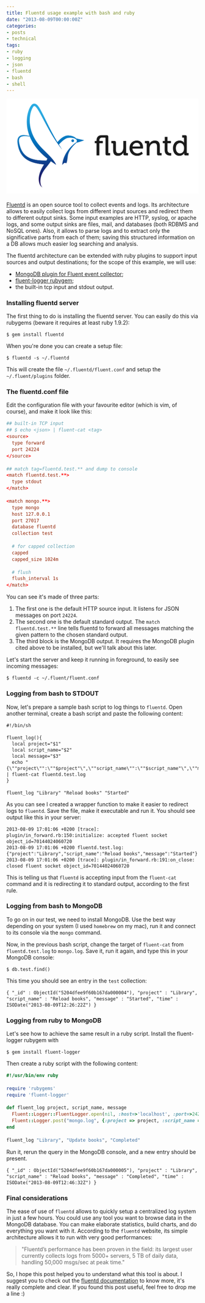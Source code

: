 ```yaml
---
title: Fluentd usage example with bash and ruby
date: "2013-08-09T00:00:00Z"
categories:
- posts
- technical
tags:
- ruby
- logging
- json
- fluentd
- bash
- shell
---
```


<div style="background-color: white; margin-bottom: 20px;">
  <img src="assets/images/2013-08-09-fluentd-usage-example-with-bash-and-ruby/fluentd2.png" />
</div>

[Fluentd](http://fluentd.org/) is an open source tool to collect events and logs. Its architecture allows to easily collect logs from different input sources and redirect them to different output sinks. Some input examples are HTTP, syslog, or apache logs, and some output sinks are files, mail, and databases (both RDBMS and NoSQL ones). Also, it allows to parse logs and to extract only the significative parts from each of them; saving this structured information on a DB allows much easier log searching and analysis.

The fluentd architecture can be extended with ruby plugins to support input sources and output destinations; for the scope of this example, we will use:

* [MongoDB plugin for Fluent event collector](https://github.com/fluent/fluent-plugin-mongo);
* [fluent-logger rubygem](https://github.com/fluent/fluent-logger-ruby);
* the built-in tcp input and stdout output.

### Installing fluentd server

The first thing to do is installing the fluentd server. You can easily do this via rubygems (beware it requires at least ruby 1.9.2):

    $ gem install fluentd

When you're done you can create a setup file:

    $ fluentd -s ~/.fluentd

This will create the file `~/.fluentd/fluent.conf` and setup the `~/.fluent/plugins` folder.

### The fluentd.conf file

Edit the configuration file with your favourite editor (which is vim, of course), and make it look like this:

```conf
## built-in TCP input
## $ echo <json> | fluent-cat <tag>
<source>
  type forward
  port 24224
</source>

## match tag=fluentd.test.** and dump to console
<match fluentd.test.**>
  type stdout
</match>

<match mongo.**>
  type mongo
  host 127.0.0.1
  port 27017
  database fluentd
  collection test

  # for capped collection
  capped
  capped_size 1024m

  # flush
  flush_interval 1s
</match>
```

You can see it's made of three parts:

1. The first one is the default HTTP source input. It listens for JSON messages on port `24224`.
2. The second one is the default standard output. The `match fluentd.test.**` line tells fluentd to forward all messages matching the given pattern to the chosen standard output.
3. The third block is the MongoDB output. It requires the MongoDB plugin cited above to be installed, but we'll talk about this later.

Let's start the server and keep it running in foreground, to easily see incoming messages:

    $ fluentd -c ~/.fluent/fluent.conf

### Logging from bash to STDOUT

Now, let's prepare a sample bash script to log things to `fluentd`. Open another terminal, create a bash script and paste the following content:

```shell
#!/bin/sh

fluent_log(){
  local project="$1"
  local script_name="$2"
  local message="$3"
  echo "{\""project\"":\""$project"\",\""script_name\"":\""$script_name"\",\""message\"":\""$message\""}" | fluent-cat fluentd.test.log
}

fluent_log "Library" "Reload books" "Started"
```

As you can see I created a wrapper function to make it easier to redirect logs to `fluentd`. Save the file, make it executable and run it. You should see output like this in your server:

    2013-08-09 17:01:06 +0200 [trace]: plugin/in_forward.rb:150:initialize: accepted fluent socket object_id=70144024060720
    2013-08-09 17:01:06 +0200 fluentd.test.log: {"project":"Library","script_name":"Reload books","message":"Started"}
    2013-08-09 17:01:06 +0200 [trace]: plugin/in_forward.rb:191:on_close: closed fluent socket object_id=70144024060720

This is telling us that `fluentd` is accepting input from the `fluent-cat` command and it is redirecting it to standard output, according to the first rule.

### Logging from bash to MongoDB

To go on in our test, we need to install MongoDB. Use the best way depending on your system (I used `homebrew` on my mac), run it and connect to its console via the `mongo` command.

Now, in the previous bash script, change the target of `fluent-cat` from `fluentd.test.log` to `mongo.log`. Save it, run it again, and type this in your MongoDB console:

    $ db.test.find()

This time you should see an entry in the `test` collection:

    { "_id" : ObjectId("5204dfee9f60b167da000004"), "project" : "Library", "script_name" : "Reload books", "message" : "Started", "time" : ISODate("2013-08-09T12:26:22Z") }

### Logging from ruby to MongoDB

Let's see how to achieve the same result in a ruby script. Install the fluent-logger rubygem with 

    $ gem install fluent-logger

Then create a ruby script with the following content:

```ruby
#!/usr/bin/env ruby

require 'rubygems'
require 'fluent-logger'

def fluent_log project, script_name, message
  Fluent::Logger::FluentLogger.open(nil, :host=>'localhost', :port=>24224)
  Fluent::Logger.post("mongo.log", {:project => project, :script_name => script_name, :message => message })
end

fluent_log "Library", "Update books", "Completed"
```

Run it, rerun the query in the MongoDB console, and a new entry should be present.


    { "_id" : ObjectId("5204dfee9f60b167da000005"), "project" : "Library", "script_name" : "Reload books", "message" : "Completed", "time" : ISODate("2013-08-09T12:46:32Z") }

### Final considerations

The ease of use of `fluentd` allows to quickly setup a centralized log system in just a few hours. You could use any tool you want to browse data in the MongoDB database. You can make elaborate statistics, build charts, and do everything you want with it. According to the `fluentd` website, its simple architecture allows it to run with very good performances:

>   "Fluentd’s performance has been proven in the field: its largest user currently collects logs from 5000+ servers, 5 TB of daily data, handling 50,000 msgs/sec at peak time."

So, I hope this post helped you to understand what this tool is about. I suggest you to check out the [fluentd documentation](http://docs.fluentd.org/articles/quickstart) to know more, it's really complete and clear. If you found this post useful, feel free to drop me a line :)
